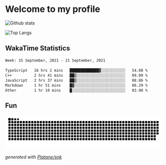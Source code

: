 # Welcome to my profile

![Github stats](https://github-readme-stats.vercel.app/api?username=xinthose&show_icons=true&theme=radical&count_private=true)

![Top Langs](https://github-readme-stats.vercel.app/api/top-langs/?username=xinthose)

## WakaTime Statistics
<!--START_SECTION:waka-->
```text
Week: 15 September, 2021 - 21 September, 2021

TypeScript   16 hrs 2 mins   █████████████▓░░░░░░░░░░░   54.08 % 
C++          2 hrs 41 mins   ██▒░░░░░░░░░░░░░░░░░░░░░░   09.09 % 
JavaScript   2 hrs 37 mins   ██▒░░░░░░░░░░░░░░░░░░░░░░   08.86 % 
Markdown     1 hr 51 mins    █▓░░░░░░░░░░░░░░░░░░░░░░░   06.29 % 
Other        1 hr 10 mins    █░░░░░░░░░░░░░░░░░░░░░░░░   03.98 % 
```
<!--END_SECTION:waka-->

## Fun
![github contribution grid snake animation](https://raw.githubusercontent.com/xinthose/xinthose/output/github-contribution-grid-snake.svg)

_generated with [Platane/snk](https://github.com/Platane/snk)_
